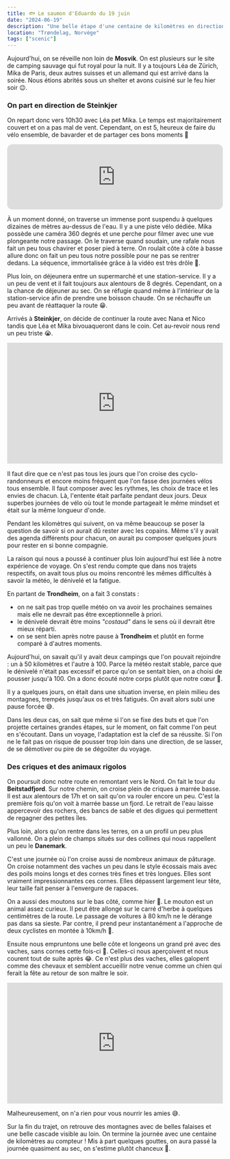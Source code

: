 ```yaml
---
title: 🐟 Le saumon d'Eduardo du 19 juin
date: "2024-06-19"
description: "Une belle étape d'une centaine de kilomètres en direction de Namdalseid !"
location: "Trøndelag, Norvège"
tags: ["scenic"]
---
```


Aujourd'hui, on se réveille non loin de **Mosvik**. On est plusieurs sur le site de camping sauvage qui fut royal pour la nuit. Il y a toujours Léa de Zürich, Mika de Paris, deux autres suisses et un allemand qui est arrivé dans la soirée. Nous étions abrités sous un shelter et avons cuisiné sur le feu hier soir 😉.

### On part en direction de Steinkjer 

On repart donc vers 10h30 avec Léa pet Mika. Le temps est majoritairement couvert et on a pas mal de vent. Cependant, on est 5, heureux de faire du vélo ensemble, de bavarder et de partager ces bons moments 🤗

<iframe style="border-radius:12px" src="https://open.spotify.com/embed/track/0G3fbPbE1vGeABDEZF0jeG?utm_source=generator" width="100%" height="152" frameBorder="0" allow="autoplay; clipboard-write; encrypted-media; picture-in-picture" loading="lazy"></iframe>

À un moment donné, on traverse un immense pont suspendu à quelques dizaines de mètres au-dessus de l'eau. Il y a une piste vélo dédiée. Mika possède une caméra 360 degrés et une perche pour filmer avec une vue plongeante notre passage. On le traverse quand soudain, une rafale nous fait un peu tous chavirer et poser pied à terre. On roulait côte à côte à basse allure donc on fait un peu tous notre possible pour ne pas se rentrer dedans. La séquence, immortalisée grâce à la vidéo est très drôle 🤣.

Plus loin, on déjeunera entre un supermarché et une station-service. Il y a un peu de vent et il fait toujours aux alentours de 8 degrés. Cependant, on a la chance de déjeuner au sec. On se réfugie quand même à l'intérieur de la station-service afin de prendre une boisson chaude. On se réchauffe un peu avant de réattaquer la route 😁.

Arrivés à **Steinkjer**, on décide de continuer la route avec Nana et Nico tandis que Léa et Mika bivouaqueront dans le coin. Cet au-revoir nous rend un peu triste 😭.

<div style="width: 100%; height: 0; position: relative; padding-bottom: 56%;"><iframe src="https://giphy.com/embed/pynZagVcYxVUk" style="top: 0; left: 0; width: 100%; height: 100%; position: absolute; border: 0;" allowfullscreen scrolling="no" allow="encrypted-media;" class="giphy-embed"></iframe></div>

Il faut dire que ce n'est pas tous les jours que l'on croise des cyclo-randonneurs et encore moins fréquent que l'on fasse des journées vélos tous ensemble. Il faut composer avec les rythmes, les choix de trace et les envies de chacun. Là, l'entente était parfaite pendant deux jours. Deux superbes journées de vélo où tout le monde partageait le même mindset et était sur la même longueur d'onde.

Pendant les kilomètres qui suivent, on va même beaucoup se poser la question de savoir si on aurait dû rester avec les copains. Même s'il y avait des agenda différents pour chacun, on aurait pu composer quelques jours pour rester en si bonne compagnie. 

La raison qui nous a poussé à continuer plus loin aujourd'hui est liée à notre expérience de voyage. On s'est rendu compte que dans nos trajets respectifs, on avait tous plus ou moins rencontré les mêmes difficultés à savoir la météo, le dénivelé et la fatigue.

En partant de **Trondheim**, on a fait 3 constats :
- on ne sait pas trop quelle météo on va avoir les prochaines semaines mais elle ne devrait pas être exceptionnelle à priori.
- le dénivelé devrait être moins *"costaud"* dans le sens où il devrait être mieux réparti.
- on se sent bien après notre pause à **Trondheim** et plutôt en forme comparé à d'autres moments.

Aujourd'hui, on savait qu'il y avait deux campings que l'on pouvait rejoindre : un à 50 kilomètres et l'autre à 100. Parce la météo restait stable, parce que le dénivelé n'était pas excessif et parce qu'on se sentait bien, on a choisi de pousser jusqu'à 100. On a donc écouté notre corps plutôt que notre cœur 🥲.

Il y a quelques jours, on était dans une situation inverse, en plein milieu des montagnes, trempés jusqu'aux os et très fatigués. On avait alors subi une pause forcée 😅.

Dans les deux cas, on sait que même si l'on se fixe des buts et que l'on projette certaines grandes étapes, sur le moment, on fait comme l'on peut en s'écoutant. Dans un voyage, l'adaptation est la clef de sa réussite. Si l'on ne le fait pas on risque de pousser trop loin dans une direction, de se lasser, de se démotiver ou pire de se dégoûter du voyage.

### Des criques et des animaux rigolos

On poursuit donc notre route en remontant vers le Nord. On fait le tour du **Beitstadfjord**. Sur notre chemin, on croise plein de criques à marrée basse. Il est aux alentours de 17h et on sait qu'on va rouler encore un peu. C'est la première fois qu'on voit à marrée basse un fjord. Le retrait de l'eau laisse appercevoir des rochers, des bancs de sable et des digues qui permettent de regagner des petites îles.

Plus loin, alors qu'on rentre dans les terres, on a un profil un peu plus vallonné. On a plein de champs situés sur des collines qui nous rappellent un peu le **Danemark**.

C'est une journée où l'on croise aussi de nombreux animaux de pâturage. On croise notamment des vaches un peu dans le style écossais mais avec des poils moins longs et des cornes très fines et très longues. Elles sont vraiment impressionnantes ces cornes. Elles dépassent largement leur tête, leur taille fait penser à l'envergure de rapaces.

On a aussi des moutons sur le bas côté, comme hier 🐑. Le mouton est un animal assez curieux. Il peut être allongé sur le carré d'herbe à quelques centimètres de la route. Le passage de voitures à 80 km/h ne le dérange pas dans sa sieste. Par contre, il prend peur instantanément a l'approche de deux cyclistes en montée à 10km/h 🤨.

Ensuite nous empruntons une belle côte et longeons un grand pré avec des vaches, sans cornes cette fois-ci 🐄. Celles-ci nous aperçoivent et nous courent tout de suite après 😂. Ce n'est plus des vaches, elles galopent comme des chevaux et semblent accueillir notre venue comme un chien qui ferait la fête au retour de son maître le soir.

<div style="width: 100%; height: 0; position: relative; padding-bottom: 56%;"><iframe src="https://giphy.com/embed/XncE2zmvthjyg" style="top: 0; left: 0; width: 100%; height: 100%; position: absolute; border: 0;" allowfullscreen scrolling="no" allow="encrypted-media;" class="giphy-embed"></iframe></div>

Malheureusement, on n'a rien pour vous nourrir les amies 😅. 

Sur la fin du trajet, on retrouve des montagnes avec de belles falaises et une belle cascade visible au loin. On termine la journée avec une centaine de kilomètres au compteur ! Mis à part quelques gouttes, on aura passé la journée quasiment au sec, on s'estime plutôt chanceux 🙂.